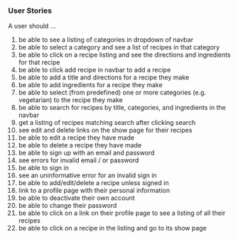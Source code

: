 ### User Stories ###

A user should ...

1. be able to see a listing of categories in dropdown of navbar
1. be able to select a category and see a list of recipes in that category
1. be able to click on a recipe listing and see the directions and ingredients for that recipe
1. be able to click add recipe in navbar to add a recipe
2. be able to add a title and directions for a recipe they make
2. be able to add ingredients for a recipe they make
3. be able to select (from predefined) one or more categories (e.g. vegetarian) to the recipe they make
1. be able to search for recipes by title, categories, and ingredients in the navbar
1. get a listing of recipes matching search after clicking search
4. see edit and delete links on the show page for their recipes
4. be able to edit a recipe they have made
5. be able to delete a recipe they have made
5. be able to sign up with an email and password
5. see errors for invalid email / or password
6. be able to sign in
6. see an uninformative error for an invalid sign in
7. be able to add/edit/delete a recipe unless signed in
13. link to a profile page with their personal information
14. be able to deactivate their own account
15. be able to change their password
16. be able to click on a link on their profile page to see a listing of all their recipes
16. be able to click on a recipe in the listing and go to its show page
